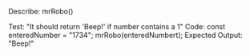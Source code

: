 Describe: mrRobo()

Test: "It should return 'Beep!' if number contains a 1"
Code:
const enteredNumber = "1734";
mrRobo(enteredNumbert);
Expected Output: "Beep!"

